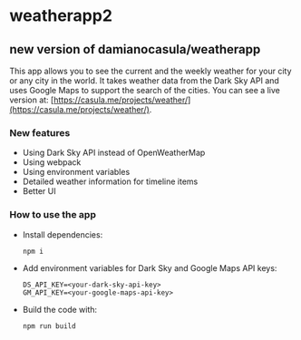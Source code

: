# weatherapp2
## new version of damianocasula/weatherapp

This app allows you to see the current and the weekly weather for your city or any city in the world. It takes weather data from the Dark Sky API and uses Google Maps to support the search of the cities. You can see a live version at: [https://casula.me/projects/weather/](https://casula.me/projects/weather/).

### New features

- Using Dark Sky API instead of OpenWeatherMap
- Using webpack
- Using environment variables
- Detailed weather information for timeline items
- Better UI

### How to use the app

- Install dependencies:
  ```
  npm i
  ```

- Add environment variables for Dark Sky and Google Maps API keys:
  ```
  DS_API_KEY=<your-dark-sky-api-key>
  GM_API_KEY=<your-google-maps-api-key>
  ```

- Build the code with:
  ```
  npm run build
  ```